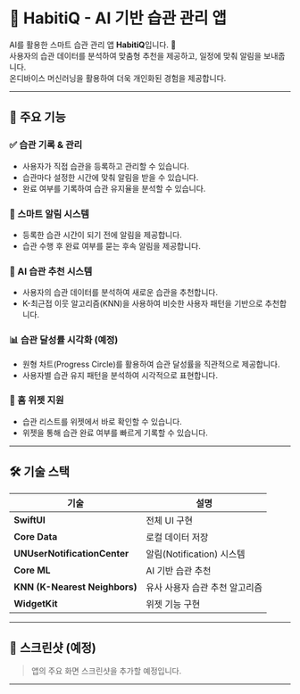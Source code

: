 # 🧠 HabitiQ - AI 기반 습관 관리 앱

AI를 활용한 스마트 습관 관리 앱 **HabitiQ**입니다. 🎯  
사용자의 습관 데이터를 분석하여 맞춤형 추천을 제공하고, 일정에 맞춰 알림을 보내줍니다.  
온디바이스 머신러닝을 활용하여 더욱 개인화된 경험을 제공합니다.

---

## 🚀 주요 기능

### ✅ 습관 기록 & 관리
- 사용자가 직접 습관을 등록하고 관리할 수 있습니다.
- 습관마다 설정한 시간에 맞춰 알림을 받을 수 있습니다.
- 완료 여부를 기록하여 습관 유지율을 분석할 수 있습니다.

### 🔔 스마트 알림 시스템
- 등록한 습관 시간이 되기 전에 알림을 제공합니다.
- 습관 수행 후 완료 여부를 묻는 후속 알림을 제공합니다.

### 🎯 AI 습관 추천 시스템
- 사용자의 습관 데이터를 분석하여 새로운 습관을 추천합니다.
- K-최근접 이웃 알고리즘(KNN)을 사용하여 비슷한 사용자 패턴을 기반으로 추천합니다.

### 📊 습관 달성률 시각화 (예정)
- 원형 차트(Progress Circle)를 활용하여 습관 달성률을 직관적으로 제공합니다.
- 사용자별 습관 유지 패턴을 분석하여 시각적으로 표현합니다.

### 📱 홈 위젯 지원
- 습관 리스트를 위젯에서 바로 확인할 수 있습니다.
- 위젯을 통해 습관 완료 여부를 빠르게 기록할 수 있습니다.

---

## 🛠 기술 스택

| 기술        | 설명 |
|------------|------------------------------------------------|
| **SwiftUI**  | 전체 UI 구현 |
| **Core Data** | 로컬 데이터 저장 |
| **UNUserNotificationCenter** | 알림(Notification) 시스템 |
| **Core ML** | AI 기반 습관 추천 |
| **KNN (K-Nearest Neighbors)** | 유사 사용자 습관 추천 알고리즘 |
| **WidgetKit** | 위젯 기능 구현 |

---

## 📸 스크린샷 (예정)
> 앱의 주요 화면 스크린샷을 추가할 예정입니다.

---
